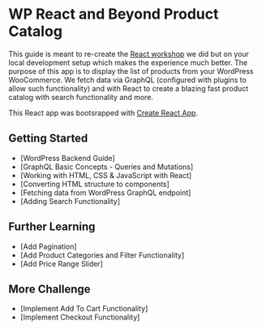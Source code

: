 # WP React and Beyond Product Catalog

This guide is meant to re-create the [React workshop](https://www.facebook.com/events/1790427334434597/) we did but on your local development setup which makes the experience much better. The purpose of this app is to display the list of products from your WordPress WooCommerce. We fetch data via GraphQL (configured with plugins to allow such functionality) and with React to create a blazing fast product catalog with search functionality and more.

This React app was bootsrapped with [Create React App](https://github.com/facebook/create-react-app).

## Getting Started

-   [WordPress Backend Guide]
-   [GraphQL Basic Concepts - Queries and Mutations]
-   [Working with HTML, CSS & JavaScript with React]
-   [Converting HTML structure to components]
-   [Fetching data from WordPress GraphQL endpoint]
-   [Adding Search Functionality]

## Further Learning

-   [Add Pagination]
-   [Add Product Categories and Filter Functionality]
-   [Add Price Range Slider]

## More Challenge

-   [Implement Add To Cart Functionality]
-   [Implement Checkout Functionality]
